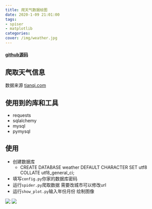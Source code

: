 ```yaml
---
title: 爬天气数据绘图
date: 2020-1-09 21:01:00
tags: 
- spiser
- matplotlib
categories:
cover: /img/weather.jpg
---
```


#### [github源码](https://github.com/Hotobun/weather)

## 爬取天气信息
数据来源 [tianqi.com](http://www.tianqi.com/)

## 使用到的库和工具
* requests
* sqlalchemy
* mysql
* pymysql 

## 使用
* 创建数据库 
  * CREATE DATABASE weather DEFAULT CHARACTER SET utf8 COLLATE utf8_general_ci;
* 填写`config.py`你家的数据库密码 
* 运行`spider.py`爬取数据 需要改城市可以修改url
* 运行`show_plot.py`输入年份月份 绘制图像 

![](/img/archive_img/weather1.png)
![](/img/archive_img/weather2.png)
